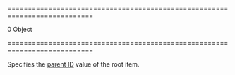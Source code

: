 <!--**
/*-------------------------------------------
    Auto-generated file. Do not modify.
-------------------------------------------

**-->
===========================================================================
<!--default-->0<!--/default-->
<!--type-->Object<!--/type-->
===========================================================================

<!--shortDescription-->
Specifies the [parent ID](/Documentation/ApiReference/UI_Widgets/dxTreeView/Configuration/#parentIdExpr) value of the root item.
<!--/shortDescription-->

<!--fullDescription-->

<!--/fullDescription-->